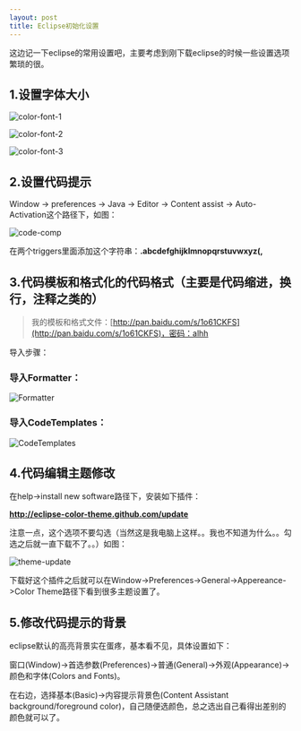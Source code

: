 ```yaml
---
layout: post
title: Eclipse初始化设置
---
```


这边记一下eclipse的常用设置吧，主要考虑到刚下载eclipse的时候一些设置选项繁琐的很。

## 1.设置字体大小

![color-font-1](https://raw.githubusercontent.com/Kyson/Kyson.github.io/master/images/post_img/Eclipse%E5%88%9D%E5%A7%8B%E5%8C%96%E8%AE%BE%E7%BD%AE/color-font-1.jpg)

![color-font-2](https://raw.githubusercontent.com/Kyson/Kyson.github.io/master/images/post_img/Eclipse%E5%88%9D%E5%A7%8B%E5%8C%96%E8%AE%BE%E7%BD%AE/color-font-2.jpg)

![color-font-3](https://raw.githubusercontent.com/Kyson/Kyson.github.io/master/images/post_img/Eclipse%E5%88%9D%E5%A7%8B%E5%8C%96%E8%AE%BE%E7%BD%AE/color-font-3.jpg)

## 2.设置代码提示

Window -> preferences -> Java -> Editor -> Content assist -> Auto-Activation这个路径下，如图：

![code-comp](https://raw.githubusercontent.com/Kyson/Kyson.github.io/master/images/post_img/Eclipse%E5%88%9D%E5%A7%8B%E5%8C%96%E8%AE%BE%E7%BD%AE/code-comp.jpg)

在两个triggers里面添加这个字符串：**.abcdefghijklmnopqrstuvwxyz(,**

## 3.代码模板和格式化的代码格式（主要是代码缩进，换行，注释之类的）

> 我的模板和格式文件：[http://pan.baidu.com/s/1o61CKFS](http://pan.baidu.com/s/1o61CKFS)，密码：alhh


导入步骤：

### 导入Formatter：

![Formatter](https://raw.githubusercontent.com/Kyson/Kyson.github.io/master/images/post_img/Eclipse%E5%88%9D%E5%A7%8B%E5%8C%96%E8%AE%BE%E7%BD%AE/Formatter.jpg)

### 导入CodeTemplates：

![CodeTemplates](https://raw.githubusercontent.com/Kyson/Kyson.github.io/master/images/post_img/Eclipse%E5%88%9D%E5%A7%8B%E5%8C%96%E8%AE%BE%E7%BD%AE/CodeTemplates.jpg)

## 4.代码编辑主题修改

在help->install new software路径下，安装如下插件：

**http://eclipse-color-theme.github.com/update**

注意一点，这个选项不要勾选（当然这是我电脑上这样。。我也不知道为什么。。勾选之后就一直下载不了。。）如图：

![theme-update](https://raw.githubusercontent.com/Kyson/Kyson.github.io/master/images/post_img/Eclipse%E5%88%9D%E5%A7%8B%E5%8C%96%E8%AE%BE%E7%BD%AE/theme-update.png)

下载好这个插件之后就可以在Window→Preferences→General→Appereance->Color Theme路径下看到很多主题设置了。

## 5.修改代码提示的背景

eclipse默认的高亮背景实在蛋疼，基本看不见，具体设置如下：

窗口(Window)->首选参数(Preferences)->普通(General)->外观(Appearance)->颜色和字体(Colors and Fonts)。

在右边，选择基本(Basic)->内容提示背景色(Content Assistant background/foreground color)，自己随便选颜色，总之选出自己看得出差别的颜色就可以了。